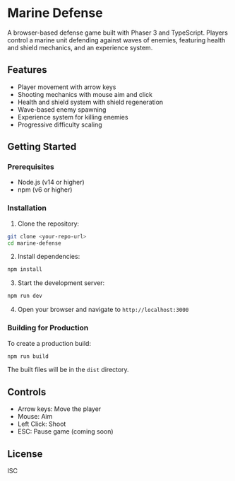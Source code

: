 # Marine Defense

A browser-based defense game built with Phaser 3 and TypeScript. Players control a marine unit defending against waves of enemies, featuring health and shield mechanics, and an experience system.

## Features

- Player movement with arrow keys
- Shooting mechanics with mouse aim and click
- Health and shield system with shield regeneration
- Wave-based enemy spawning
- Experience system for killing enemies
- Progressive difficulty scaling

## Getting Started

### Prerequisites

- Node.js (v14 or higher)
- npm (v6 or higher)

### Installation

1. Clone the repository:
```bash
git clone <your-repo-url>
cd marine-defense
```

2. Install dependencies:
```bash
npm install
```

3. Start the development server:
```bash
npm run dev
```

4. Open your browser and navigate to `http://localhost:3000`

### Building for Production

To create a production build:

```bash
npm run build
```

The built files will be in the `dist` directory.

## Controls

- Arrow keys: Move the player
- Mouse: Aim
- Left Click: Shoot
- ESC: Pause game (coming soon)

## License

ISC 